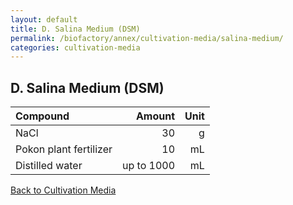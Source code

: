 ```yaml
---
layout: default
title: D. Salina Medium (DSM)
permalink: /biofactory/annex/cultivation-media/salina-medium/
categories: cultivation-media
---
```


## D. Salina Medium (DSM)

|Compound| Amount | Unit |
|:-------|-------:|-----:|
|NaCl|30|g|
|Pokon plant fertilizer|10|mL|
|Distilled water|up to 1000|mL|

[Back to Cultivation Media](/biofactory/annex/cultivation-media/)
